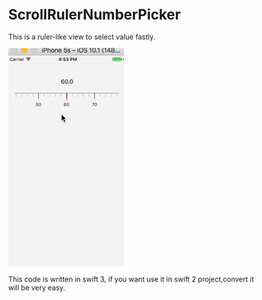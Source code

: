 # ScrollRulerNumberPicker
This is a ruler-like view to select value fastly.

![result](media/14786802372674/result.gif)

This code is written in swift 3, if you want use it in swift 2 project,convert it will be very easy.

